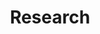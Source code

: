 ---
layout: blog
type: category
title: Research
slug: research
sidebar: true
order: 4
description: >
  
---